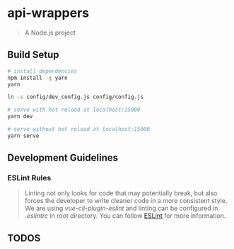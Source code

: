 # api-wrappers

> A Node.js project

## Build Setup

``` bash
# install dependencies
npm install -g yarn
yarn

ln -s config/dev_config.js config/config.js

# serve with hot reload at localhost:15000
yarn dev

# serve without hot reload at localhost:15000
yarn serve

```

## Development Guidelines

### ESLint Rules

> Linting not only looks for code that may potentially break, but also forces the developer to write cleaner code in a more consistent style. We are using *vue-cli-plugin-eslint* and linting can be configured in *.eslintrc* in root directory.
You can follow [ESLint](https://eslint.org/docs/rules/) for more information.

## TODOS
